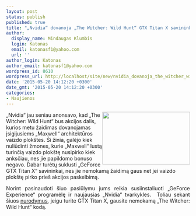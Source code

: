```yaml
---
layout: post
status: publish
published: true
title: "„Nvidia“ dovanoja „The Witcher: Wild Hunt“ GTX Titan X savininkams"
author:
  display_name: Mindaugas Klumbis
  login: Katonas
  email: katonasf1@yahoo.com
  url: ''
author_login: Katonas
author_email: katonasf1@yahoo.com
wordpress_id: 8610
wordpress_url: http://localhost/site/new/nvidia_dovanoja_the_witcher_wild_hunt_gtx_titan_x_savininkams/
date: '2015-05-20 14:12:20 +0300'
date_gmt: '2015-05-20 14:12:20 +0300'
categories:
- Naujienos
---
```

<p style="text-align: justify;">
	<a href="http://technews.lt/userfiles/74a.jpg"><img alt="" src="http://technews.lt/userfiles/74a.jpg" style="width: 240px; height: 144px; float: right;" /></a></p>
<p>
	&bdquo;Nvidia&ldquo; jau seniau anonsavo, kad &bdquo;The Witcher: Wild Hunt&ldquo; bus akcijos dalis, kurios metu žaidimas dovanojamas įsigijusiems &bdquo;Maxwell&ldquo; architektūros vaizdo plok&scaron;tes. &Scaron;i žinia, galėjo kiek nuliūdinti žmones, kurie &bdquo;Maxwell&ldquo; lustą turinčią vaizdo plok&scaron;tę nusipirko kiek anksčiau, nes jie papildomo bonuso negavo. Dabar turėtų suklusti &bdquo;GeForce GTX Titan X&ldquo; savininkai, nes jie nemokamą žaidimą gaus net jei vaizdo plok&scaron;tę pirko prie&scaron; akcijos paskelbimą.</p>
<p style="text-align: justify;">
	Norint pasinaudoti &scaron;iuo pasiūlymu jums reikia susiinstaliuoti &bdquo;GeForce Experience&ldquo; programėlę ir naujausias &bdquo;Nvidia&ldquo; tvarkykles. &nbsp;Toliau sekant &scaron;iuos <u><a href="http://www.geforce.com/titan-x-geforce-experience-beta/code-instructions">nurodymus</a></u>, jeigu turite GTX Titan X, gausite nemokamą &bdquo;The Witcher: Wild Hunt&ldquo; kodą.</p>
